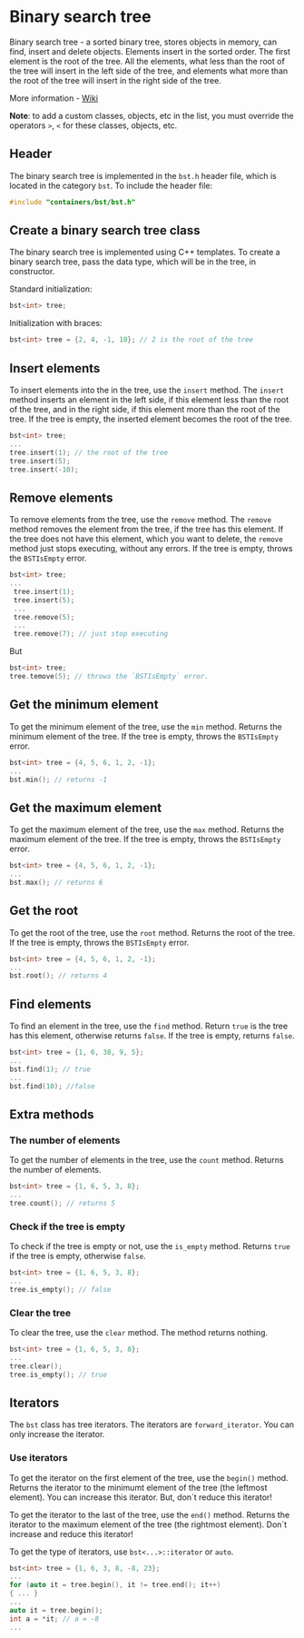 # Binary search tree

Binary search tree - a sorted binary tree, stores objects in memory, can find, insert and delete objects.
Elements insert in the sorted order. The first element is the root of the tree.
All the elements, what less than the root of the tree will insert in the left side of the tree, 
and elements what more than the root of the tree will insert in the right side of the tree.

More information - [Wiki](https://en.wikipedia.org/wiki/Binary_search_tree)

<strong>Note</strong>:  to add a custom classes, objects, etc in the list, 
you must override the operators `>`, `<` for these classes, objects, etc.


## Header

The binary search tree is implemented in the `bst.h` header file, 
which is located in the category `bst`. To include the header file:
```cpp
#include "containers/bst/bst.h"
```

## Create a binary search tree class

The binary search tree is implemented using C++ templates. 
To create a binary search tree, pass the data type, which will be in the tree, in constructor.

Standard initialization:
 ```cpp
 bst<int> tree;
 ```
 
 Initialization with braces:
 ```cpp
 bst<int> tree = {2, 4, -1, 10}; // 2 is the root of the tree
 ```
 
 ## Insert elements
 To insert elements into the in the tree, use the `insert` method. The `insert` method inserts an element in the left side, 
 if this element less than the root of the tree, and in the right side, if this element more than the root of the tree.
 If the tree is empty, the inserted element becomes the root of the tree.
 ```cpp
 bst<int> tree;
 ...
 tree.insert(1); // the root of the tree
 tree.insert(5);
 tree.insert(-10);
 ```
 
 ## Remove elements
To remove elements from the tree, use the `remove` method. 
The `remove` method removes the element from the tree, if the tree has this element.
If the tree does not have this element, which you want to delete, the `remove` method just stops executing, without any errors.
If the tree is empty, throws the `BSTIsEmpty` error.
```cpp
bst<int> tree;
...
 tree.insert(1);
 tree.insert(5);
 ...
 tree.remove(5);
 ...
 tree.remove(7); // just stop executing
 ```
 But
 ```cpp
 bst<int> tree;
 tree.temove(5); // throws the `BSTIsEmpty` error.
 ```
 
 ## Get the minimum element
 To get the minimum element of the tree, use the `min` method. Returns the minimum element of the tree.
 If the tree is empty, throws the `BSTIsEmpty` error.
 ```cpp
 bst<int> tree = {4, 5, 6, 1, 2, -1};
 ...
 bst.min(); // returns -1
 ```
 
 ## Get the maximum element
 To get the maximum element of the tree, use the `max` method. Returns the maximum element of the tree.
 If the tree is empty, throws the `BSTIsEmpty` error.
 ```cpp
 bst<int> tree = {4, 5, 6, 1, 2, -1};
 ...
 bst.max(); // returns 6
 ```
 
 ## Get the root 
 To get the root of the tree, use the `root` method. Returns the root of the tree.
 If the tree is empty, throws the `BSTIsEmpty` error.
 ```cpp
 bst<int> tree = {4, 5, 6, 1, 2, -1};
 ...
 bst.root(); // returns 4
 ```
 ## Find elements
 To find an element in the tree, use the `find` method. Return `true` is the tree has this element, otherwise returns `false`.
 If the tree is empty, returns `false`.
 ```cpp
 bst<int> tree = {1, 6, 38, 9, 5};
...
bst.find(1); // true
...
bst.find(10); //false
```

## Extra methods

### The number of elements
To get the number of elements in the tree, use the `count` method. Returns the number of elements.
```cpp
bst<int> tree = {1, 6, 5, 3, 8};
...
tree.count(); // returns 5
```

### Check if the tree is empty
To check if the tree is empty or not, use the `is_empty` method. 
Returns `true` if the tree is empty, otherwise `false`.
```cpp
bst<int> tree = {1, 6, 5, 3, 8};
...
tree.is_empty(); // false
```

### Clear the tree
To clear the tree, use the `clear` method. The method returns nothing.
```cpp
bst<int> tree = {1, 6, 5, 3, 8};
...
tree.clear(); 
tree.is_empty(); // true
```

## Iterators 
The `bst` class has tree iterators. The iterators are `forward_iterator`. 
You can only increase the iterator.

### Use iterators
To get the iterator on the first element of the tree, use the `begin()` method. 
Returns the iterator to the minimumt element of the tree (the leftmost element). 
You can increase this iterator. But, don\`t reduce this iterator!

To get the iterator to the last of the tree, use the `end()` method. 
Returns the iterator to the maximum element of the tree (the rightmost element). 
Don\`t increase and reduce this iterator!

To get the type of iterators, use `bst<...>::iterator` or `auto`.
```cpp
bst<int> tree = {1, 6, 3, 8, -8, 23};
...
for (auto it = tree.begin(), it != tree.end(); it++) 
{ ... }
...
auto it = tree.begin();
int a = *it; // a = -8
...
```

 
 
 
 
 
